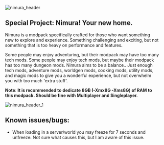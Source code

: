 ![nimura_header](https://i.imgur.com/0eW18hX.png)

## Special Project: Nimura! Your new home.

Nimura is a modpack specifically crafted for those who want something new to explore and experience. Something challenging and exciting, but not something that is too heavy on performance and features.

Some people may enjoy adventuring, but their modpack may have too many tech mods. Some people may enjoy tech mods, but maybe their modpack has too many dungeon mods. Nimura aims to be a balance.. Just enough tech mods, adventure mods, worldgen mods, cooking mods, utility mods, and magic mods to give you a wonderful experience, but not overwhelm you with too much 'extra stuff'.

**Note: It is recommended to dedicate 8GB (-Xmx8G -Xms8G) of RAM to this modpack. Should be fine with Multiplayer and Singleplayer.**

![nimura_header_1](https://i.imgur.com/LjDuTEW.png)

## Known issues/bugs:
 - When loading in a server/world you may freeze for 7 seconds and unfreeze. Not sure what causes this, but I am aware of this issue.
